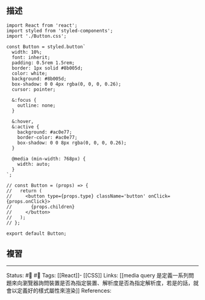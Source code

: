## 描述


```
import React from 'react';
import styled from 'styled-components';
import './Button.css';

const Button = styled.button`
  width: 10%;
  font: inherit;
  padding: 0.5rem 1.5rem;
  border: 1px solid #8b005d;
  color: white;
  background: #8b005d;
  box-shadow: 0 0 4px rgba(0, 0, 0, 0.26);
  cursor: pointer;

  &:focus {
    outline: none;
  }

  &:hover,
  &:active {
    background: #ac0e77;
    border-color: #ac0e77;
    box-shadow: 0 0 8px rgba(0, 0, 0, 0.26);
  }

  @media (min-width: 768px) {
    width: auto;
  }
`;

// const Button = (props) => {
//   return (
//     <button type={props.type} className='button' onClick={props.onClick}>
//       {props.children}
//     </button>
//   );
// };

export default Button;

```

## 複習


---
Status: #🌱 #📓 
Tags:
[[React]]- [[CSS]]
Links:
[[media query 是定義一系列問題來向瀏覽器詢問裝置是否為指定裝置、解析度是否為指定解析度，若是的話，就會以定義好的樣式屬性來渲染]]
References: